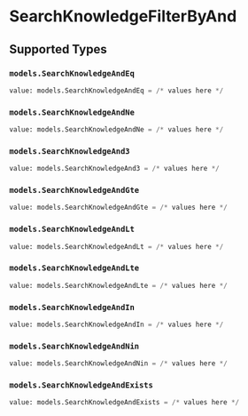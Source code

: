 # SearchKnowledgeFilterByAnd


## Supported Types

### `models.SearchKnowledgeAndEq`

```python
value: models.SearchKnowledgeAndEq = /* values here */
```

### `models.SearchKnowledgeAndNe`

```python
value: models.SearchKnowledgeAndNe = /* values here */
```

### `models.SearchKnowledgeAnd3`

```python
value: models.SearchKnowledgeAnd3 = /* values here */
```

### `models.SearchKnowledgeAndGte`

```python
value: models.SearchKnowledgeAndGte = /* values here */
```

### `models.SearchKnowledgeAndLt`

```python
value: models.SearchKnowledgeAndLt = /* values here */
```

### `models.SearchKnowledgeAndLte`

```python
value: models.SearchKnowledgeAndLte = /* values here */
```

### `models.SearchKnowledgeAndIn`

```python
value: models.SearchKnowledgeAndIn = /* values here */
```

### `models.SearchKnowledgeAndNin`

```python
value: models.SearchKnowledgeAndNin = /* values here */
```

### `models.SearchKnowledgeAndExists`

```python
value: models.SearchKnowledgeAndExists = /* values here */
```

